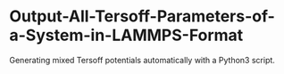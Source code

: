 # Output-All-Tersoff-Parameters-of-a-System-in-LAMMPS-Format
Generating mixed Tersoff potentials automatically with a Python3 script. 
